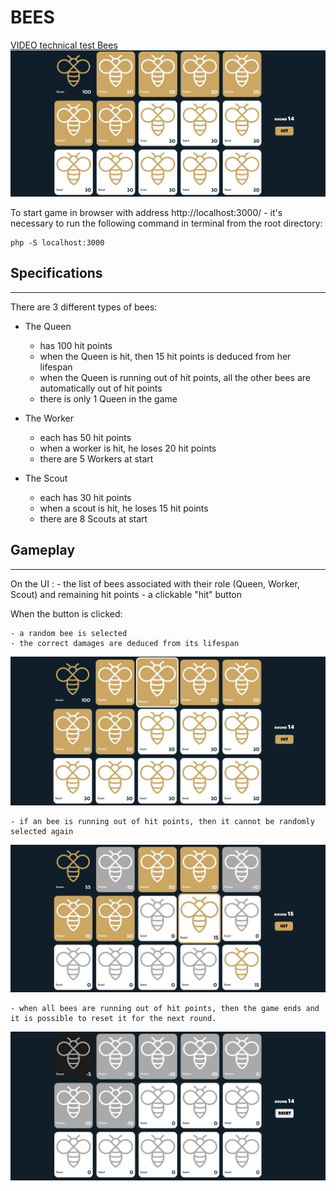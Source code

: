 # BEES
[VIDEO technical test Bees](https://github.com/nora-sch/Bees/assets/62623658/41cb9f29-51ed-495f-9957-aca5d7910821)
![interface of bees game](./img/bees-game.png)

To start game in browser with address http://localhost:3000/ - 
it's necessary to run the following command in terminal from the root directory:
```
php -S localhost:3000
```
## Specifications
-----------------
There are 3 different types of bees:

- The Queen
	- has 100 hit points
	- when the Queen is hit, then 15 hit points is deduced from her lifespan
	- when the Queen is running out of hit points, all the other bees are automatically out of hit points
	- there is only 1 Queen in the game

- The Worker
	- each has 50 hit points
	- when a worker is hit, he loses 20 hit points
	- there are 5 Workers at start 

- The Scout
	- each has 30 hit points
	- when a scout is hit, he loses 15 hit points
	- there are 8 Scouts at start


## Gameplay 
-----------
On the UI :
	- the list of bees associated with their role (Queen, Worker, Scout) and remaining hit points
	- a clickable "hit" button

When the button is clicked:

	- a random bee is selected 
	- the correct damages are deduced from its lifespan

  ![interface of bees game](./img/selected-bee.png)

	- if an bee is running out of hit points, then it cannot be randomly selected again

  ![interface of bees game](./img/disabled-bees.png)

	- when all bees are running out of hit points, then the game ends and it is possible to reset it for the next round.

  ![interface of bees game](./img/reset-game.png)

